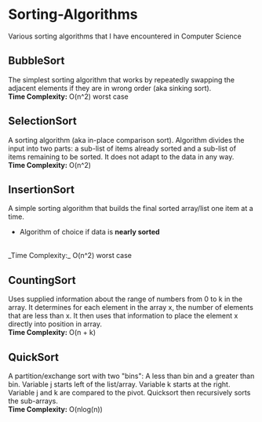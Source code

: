 # Sorting-Algorithms
Various sorting algorithms that I have encountered in Computer Science

## BubbleSort
The simplest sorting algorithm that works by repeatedly swapping the adjacent elements if they are in wrong order (aka sinking sort).
<br>
**Time Complexity:** O(n^2) worst case

## SelectionSort
A sorting algorithm (aka in-place comparison sort). Algorithm divides the input into two parts: a sub-list of items already sorted and a sub-list of items remaining to be sorted.
It does not adapt to the data in any way. 
<br>
**Time Complexity:** O(n^2)

## InsertionSort
A simple sorting algorithm that builds the final sorted array/list one item at a time.
- Algorithm of choice if data is **nearly sorted**
<br>
_Time Complexity:_ O(n^2) worst case

## CountingSort
Uses supplied information about the range of numbers from 0 to k in the array. 
It determines for each element in the array x, the number of elements that are less than x.
It then uses that information to place the element x directly into position in array.
<br>
**Time Complexity:** O(n + k)

## QuickSort
A partition/exchange sort with two "bins": A less than bin and a greater than bin.
Variable j starts left of the list/array. Variable k starts at the right.
Variable j and k are compared to the pivot.
Quicksort then recursively sorts the sub-arrays.
<br>
**Time Complexity:** O(nlog(n))
